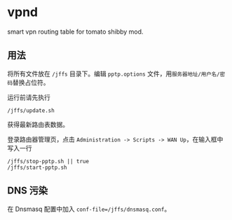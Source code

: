 vpnd
====

smart vpn routing table for tomato shibby mod.

用法
----
将所有文件放在 ```/jffs``` 目录下。编辑 ```pptp.options``` 文件，用```服务器地址/用户名/密码```替换占位符。

运行前请先执行
```
/jffs/update.sh
```
获得最新路由表数据。

登录路由器管理页，点击 ```Administration -> Scripts -> WAN Up```，在输入框中写入一行
```
/jffs/stop-pptp.sh || true
/jffs/start-pptp.sh
```

DNS 污染
----
在 Dnsmasq 配置中加入 ```conf-file=/jffs/dnsmasq.conf```。
